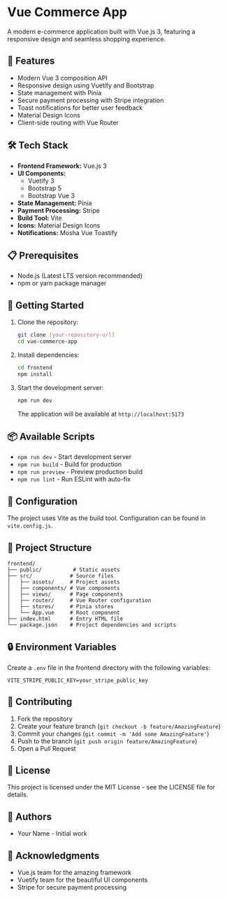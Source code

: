 # Vue Commerce App

A modern e-commerce application built with Vue.js 3, featuring a responsive design and seamless shopping experience.

## 🚀 Features

- Modern Vue 3 composition API
- Responsive design using Vuetify and Bootstrap
- State management with Pinia
- Secure payment processing with Stripe integration
- Toast notifications for better user feedback
- Material Design Icons
- Client-side routing with Vue Router

## 🛠️ Tech Stack

- **Frontend Framework:** Vue.js 3
- **UI Components:** 
  - Vuetify 3
  - Bootstrap 5
  - Bootstrap Vue 3
- **State Management:** Pinia
- **Payment Processing:** Stripe
- **Build Tool:** Vite
- **Icons:** Material Design Icons
- **Notifications:** Mosha Vue Toastify

## 📋 Prerequisites

- Node.js (Latest LTS version recommended)
- npm or yarn package manager

## 🚀 Getting Started

1. Clone the repository:
   ```bash
   git clone [your-repository-url]
   cd vue-commerce-app
   ```

2. Install dependencies:
   ```bash
   cd frontend
   npm install
   ```

3. Start the development server:
   ```bash
   npm run dev
   ```
   The application will be available at `http://localhost:5173`

## 📦 Available Scripts

- `npm run dev` - Start development server
- `npm run build` - Build for production
- `npm run preview` - Preview production build
- `npm run lint` - Run ESLint with auto-fix

## 🔧 Configuration

The project uses Vite as the build tool. Configuration can be found in `vite.config.js`.

## 📁 Project Structure

```
frontend/
├── public/          # Static assets
├── src/            # Source files
│   ├── assets/     # Project assets
│   ├── components/ # Vue components
│   ├── views/      # Page components
│   ├── router/     # Vue Router configuration
│   ├── stores/     # Pinia stores
│   └── App.vue     # Root component
├── index.html      # Entry HTML file
└── package.json    # Project dependencies and scripts
```

## 🔒 Environment Variables

Create a `.env` file in the frontend directory with the following variables:

```
VITE_STRIPE_PUBLIC_KEY=your_stripe_public_key
```

## 🤝 Contributing

1. Fork the repository
2. Create your feature branch (`git checkout -b feature/AmazingFeature`)
3. Commit your changes (`git commit -m 'Add some AmazingFeature'`)
4. Push to the branch (`git push origin feature/AmazingFeature`)
5. Open a Pull Request

## 📝 License

This project is licensed under the MIT License - see the LICENSE file for details.

## 👥 Authors

- Your Name - Initial work

## 🙏 Acknowledgments

- Vue.js team for the amazing framework
- Vuetify team for the beautiful UI components
- Stripe for secure payment processing 